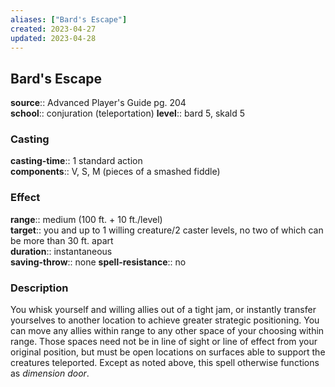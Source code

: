 ```yaml
---
aliases: ["Bard's Escape"]
created: 2023-04-27
updated: 2023-04-28
---
```


## Bard's Escape

**source**:: Advanced Player's Guide pg. 204  
**school**:: conjuration (teleportation)
**level**:: bard 5, skald 5

### Casting

**casting-time**:: 1 standard action  
**components**:: V, S, M (pieces of a smashed fiddle)

### Effect

**range**:: medium (100 ft. + 10 ft./level)  
**target**:: you and up to 1 willing creature/2 caster levels, no two of which can be more than 30 ft. apart  
**duration**:: instantaneous  
**saving-throw**:: none
**spell-resistance**:: no

### Description

You whisk yourself and willing allies out of a tight jam, or instantly transfer yourselves to another location to achieve greater strategic positioning. You can move any allies within range to any other space of your choosing within range. Those spaces need not be in line of sight or line of effect from your original position, but must be open locations on surfaces able to support the creatures teleported. Except as noted above, this spell otherwise functions as *dimension door*.

